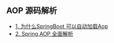 ## AOP 源码解析

- [1. 为什么SpringBoot 可以自动加载Aop](SpringAutoProxy.md)        
- [2. Spring AOP 全面解析](SpringAop.md)   